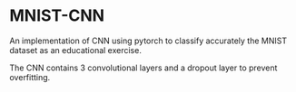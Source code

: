# MNIST-CNN
An implementation of CNN using pytorch to classify accurately the MNIST dataset as an educational exercise. 

The CNN contains 3 convolutional layers and a dropout layer to prevent overfitting. 
